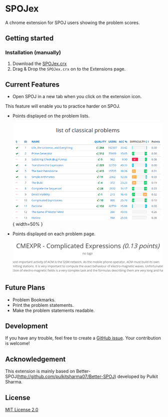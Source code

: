 # SPOJex

A chrome extension for SPOJ users showing the problem scores.


## Getting started

### Installation (manually)
1. Download the [SPOJex.crx](SPOJex.crx)
2. Drag & Drop the `SPOJex.crx` on to the Extensions page.


## Current Features

* Open SPOJ in a new tab when you click on the extension icon.

This feature will enable you to practice harder on SPOJ.

* Points displayed on the problem lists.

  ![Points displayed beside all problems](./ad_list.png "all classical problems"){ width=50% }

* Points displayed on each problem page.

  ![Points displayed on the Problem page](./ad_prob.png "problem page")

## Future Plans
* Problem Bookmarks.
* Print the problem statements.
* Make the problem statements readable.

## Development

If you have any trouble, feel free to create a [GitHub issue](https://github.com/igarash1/SPOJex/issues). Your contribution is welcome!


## Acknowledgement

This extension is mainly based on Better-SPOJ(http://github.com/pulkitsharma07/Better-SPOJ) developed by Pulkit Sharma.

## License 

 [MIT License 2.0](LICENSE)
 